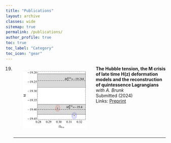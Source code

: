 ```yaml
---
title: "Publications"
layout: archive
classes: wide
sitemap: true
permalink: /publications/
author_profile: true
toc: true
toc_label: "Category"
toc_icon: "gear"
---
```


<ol start="19">
    <li>
        <img src="/assets/images/preview_M.png" width="200" height="auto" alt="" align="left" style="padding: 15px 30px;">
        <strong>The Hubble tension, the M crisis of late time H(z) deformation models and the reconstruction of quintessence Lagrangians</strong><br>
        <em>with A. Brunk</em><br>
        Submitted (2024)<br>
        Links: <a href="https://arxiv.org/abs/2411.09498">Preprint</a> 
        <br clear="left"/>
        <hr />
    </li>
</ol>


